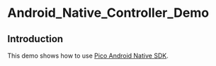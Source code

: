 # Android_Native_Controller_Demo

## Introduction

This demo shows how to use [Pico Android Native SDK](https://developer.pico-interactive.com/sdk/index?id=6).